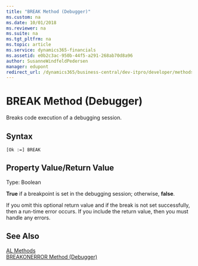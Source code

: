 ```yaml
---
title: "BREAK Method (Debugger)"
ms.custom: na
ms.date: 10/01/2018
ms.reviewer: na
ms.suite: na
ms.tgt_pltfrm: na
ms.topic: article
ms.service: dynamics365-financials
ms.assetid: e0b2c3ac-950b-44f5-a291-268ab70d8a96
author: SusanneWindfeldPedersen
manager: edupont
redirect_url: /dynamics365/business-central/dev-itpro/developer/methods-auto/library
---
```


 

# BREAK Method (Debugger)
Breaks code execution of a debugging session.  
  
## Syntax  
  
```  
[Ok :=] BREAK   
```  
  
## Property Value/Return Value  
Type: Boolean  
  
**True** if a breakpoint is set in the debugging session; otherwise, **false**.  
  
If you omit this optional return value and if the break is not set successfully, then a run-time error occurs. If you include the return value, then you must handle any errors.  

## See Also  
[AL Methods](../devenv-al-methods.md)  
[BREAKONERROR Method (Debugger)](devenv-breakonerror-method-debugger.md) 
<!--
[Breakpoints](devenv-Breakpoints.md)   
[How to: Break on the Next Statement](How-to--Break-on-the-Next-Statement.md)   
[How to: Manage Breakpoints from the Development Environment](How-to--Manage-Breakpoints-from-the-Development-Environment.md)
-->